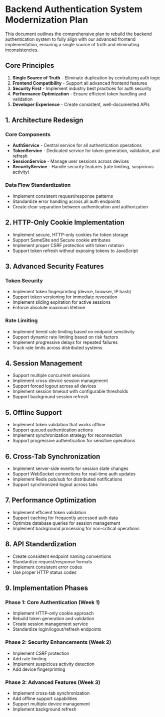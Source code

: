 # Backend Authentication System Modernization Plan

This document outlines the comprehensive plan to rebuild the backend authentication system to fully align with our advanced frontend implementation, ensuring a single source of truth and eliminating inconsistencies.

## Core Principles

1. **Single Source of Truth** - Eliminate duplication by centralizing auth logic
2. **Frontend Compatibility** - Support all advanced frontend features
3. **Security First** - Implement industry best practices for auth security
4. **Performance Optimization** - Ensure efficient token handling and validation
5. **Developer Experience** - Create consistent, well-documented APIs

## 1. Architecture Redesign

### Core Components

- **AuthService** - Central service for all authentication operations
- **TokenService** - Dedicated service for token generation, validation, and refresh
- **SessionService** - Manage user sessions across devices
- **SecurityService** - Handle security features (rate limiting, suspicious activity)

### Data Flow Standardization

- Implement consistent request/response patterns
- Standardize error handling across all auth endpoints
- Create clear separation between authentication and authorization

## 2. HTTP-Only Cookie Implementation

- Implement secure, HTTP-only cookies for token storage
- Support SameSite and Secure cookie attributes
- Implement proper CSRF protection with token rotation
- Support token refresh without exposing tokens to JavaScript

## 3. Advanced Security Features

### Token Security

- Implement token fingerprinting (device, browser, IP hash)
- Support token versioning for immediate revocation
- Implement sliding expiration for active sessions
- Enforce absolute maximum lifetime

### Rate Limiting

- Implement tiered rate limiting based on endpoint sensitivity
- Support dynamic rate limiting based on risk factors
- Implement progressive delays for repeated failures
- Track rate limits across distributed systems


<!-- we will not do this now -->
<!-- ### Suspicious Activity Detection

- Implement impossible travel detection
- Track and analyze login patterns
- Support device verification for new locations
- Implement account lockout with progressive security -->

## 4. Session Management

- Support multiple concurrent sessions
- Implement cross-device session management
- Support forced logout across all devices
- Implement session timeout with configurable thresholds
- Support background session refresh

## 5. Offline Support

- Implement token validation that works offline
- Support queued authentication actions
- Implement synchronization strategy for reconnection
- Support progressive authentication for sensitive operations

## 6. Cross-Tab Synchronization

- Implement server-side events for session state changes
- Support WebSocket connections for real-time auth updates
- Implement Redis pub/sub for distributed notifications
- Support synchronized logout across tabs

## 7. Performance Optimization

- Implement efficient token validation
- Support caching for frequently accessed auth data
- Optimize database queries for session management
- Implement background processing for non-critical operations

## 8. API Standardization

- Create consistent endpoint naming conventions
- Standardize request/response formats
- Implement consistent error codes
- Use proper HTTP status codes

## 9. Implementation Phases

### Phase 1: Core Authentication (Week 1)
- Implement HTTP-only cookie approach
- Rebuild token generation and validation
- Create session management service
- Standardize login/logout/refresh endpoints

### Phase 2: Security Enhancements (Week 2)
- Implement CSRF protection
- Add rate limiting
- Implement suspicious activity detection
- Add device fingerprinting

### Phase 3: Advanced Features (Week 3)
- Implement cross-tab synchronization
- Add offline support capabilities
- Support multiple device management
- Implement background refresh